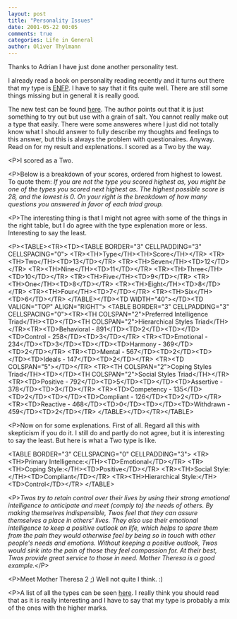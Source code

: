 ```yaml
---
layout: post
title: "Personality Issues"
date: 2001-05-22 00:05
comments: true
categories: Life in General
author: Oliver Thylmann
---
```



Thanks to Adrian I have just done another personality test. 

I already read a book on personality reading recently and it turns out there that my type is [ENFP](http://www.ibiblio.org/pub/academic/psychology/alt.psychology.personality/profiles/enfp.html). I have to say that it fits quite well. There are still some things missing but in general it is really good.

The new test can be found [here](http://www.duniho.com/fergus/enneagram/test/). The author points out that it is just something to try out but use with a grain of salt. You cannot really make out a type that easily. There were some answeres where I just did not totally know what I should answer to fully describe my thoughts and feelings to this answer, but this is always the problem with questionaires. Anyway. Read on for my result and explenations. I scored as a Two by the way.





&lt;P&gt;I scored as a Two.

&lt;P&gt;Below is a breakdown of your scores, ordered from highest to lowest.  To quote them: *If you are not the type you scored highest as, you might be one of the types you scored next highest as.  The highest possible score is 28, and the lowest is 0.  On your right is the breakdown of how many questions you answered in favor of each triad group.*

&lt;P&gt;The interesting thing is that I might not agree with some of the things in the right table, but I do agree with the type explenation more or less. Interesting to say the least.

&lt;P&gt;&lt;TABLE&gt;&lt;TR&gt;&lt;TD&gt;&lt;TABLE BORDER=&quot;3&quot; CELLPADDING=&quot;3&quot; CELLSPACING=&quot;0&quot;&gt;
&lt;TR&gt;&lt;TH&gt;Type&lt;/TH&gt;&lt;TH&gt;Score&lt;/TH&gt;&lt;/TR&gt;
&lt;TR&gt;&lt;TH&gt;Two&lt;/TH&gt;&lt;TD&gt;13&lt;/TD&gt;&lt;/TR&gt;
&lt;TR&gt;&lt;TH&gt;Seven&lt;/TH&gt;&lt;TD&gt;12&lt;/TD&gt;&lt;/TR&gt;
&lt;TR&gt;&lt;TH&gt;Nine&lt;/TH&gt;&lt;TD&gt;11&lt;/TD&gt;&lt;/TR&gt;
&lt;TR&gt;&lt;TH&gt;Three&lt;/TH&gt;&lt;TD&gt;10&lt;/TD&gt;&lt;/TR&gt;
&lt;TR&gt;&lt;TH&gt;Five&lt;/TH&gt;&lt;TD&gt;9&lt;/TD&gt;&lt;/TR&gt;
&lt;TR&gt;&lt;TH&gt;One&lt;/TH&gt;&lt;TD&gt;8&lt;/TD&gt;&lt;/TR&gt;
&lt;TR&gt;&lt;TH&gt;Eight&lt;/TH&gt;&lt;TD&gt;8&lt;/TD&gt;&lt;/TR&gt;
&lt;TR&gt;&lt;TH&gt;Four&lt;/TH&gt;&lt;TD&gt;7&lt;/TD&gt;&lt;/TR&gt;
&lt;TR&gt;&lt;TH&gt;Six&lt;/TH&gt;&lt;TD&gt;6&lt;/TD&gt;&lt;/TR&gt;
&lt;/TABLE&gt;&lt;/TD&gt;&lt;TD WIDTH=&quot;40&quot;&gt;&lt;/TD&gt;&lt;TD VALIGN=&quot;TOP&quot; ALIGN=&quot;RIGHT&quot;&gt;
&lt;TABLE BORDER=&quot;3&quot; CELLPADDING=&quot;3&quot; CELLSPACING=&quot;0&quot;&gt;&lt;TR&gt;&lt;TH COLSPAN=&quot;2&quot;&gt;Preferred Intelligence Triad&lt;/TH&gt;&lt;TD&gt;&lt;/TD&gt;&lt;TH COLSPAN=&quot;2&quot;&gt;Hierarchical Styles Triad&lt;/TH&gt;&lt;/TR&gt;&lt;TR&gt;&lt;TD&gt;Behavioral - 891&lt;/TD&gt;&lt;TD&gt;2&lt;/TD&gt;&lt;TD&gt;&lt;/TD&gt;&lt;TD&gt;Control - 258&lt;/TD&gt;&lt;TD&gt;3&lt;/TD&gt;&lt;/TR&gt;
&lt;TR&gt;&lt;TD&gt;Emotional - 234&lt;/TD&gt;&lt;TD&gt;3&lt;/TD&gt;&lt;TD&gt;&lt;/TD&gt;&lt;TD&gt;Harmony - 369&lt;/TD&gt;&lt;TD&gt;2&lt;/TD&gt;&lt;/TR&gt;
&lt;TR&gt;&lt;TD&gt;Mental - 567&lt;/TD&gt;&lt;TD&gt;2&lt;/TD&gt;&lt;TD&gt;&lt;/TD&gt;&lt;TD&gt;Ideals - 147&lt;/TD&gt;&lt;TD&gt;2&lt;/TD&gt;&lt;/TR&gt;
&lt;TR&gt;&lt;TD COLSPAN=&quot;5&quot;&gt;&lt;/TD&gt;&lt;/TR&gt;
&lt;TR&gt;&lt;TH COLSPAN=&quot;2&quot;&gt;Coping Styles Triad&lt;/TH&gt;&lt;TD&gt;&lt;/TD&gt;&lt;TH COLSPAN=&quot;2&quot;&gt;Social Styles Triad&lt;/TH&gt;&lt;/TR&gt;&lt;TR&gt;&lt;TD&gt;Positive - 792&lt;/TD&gt;&lt;TD&gt;5&lt;/TD&gt;&lt;TD&gt;&lt;/TD&gt;&lt;TD&gt;Assertive - 378&lt;/TD&gt;&lt;TD&gt;3&lt;/TD&gt;&lt;/TR&gt;
&lt;TR&gt;&lt;TD&gt;Competency - 135&lt;/TD&gt;&lt;TD&gt;2&lt;/TD&gt;&lt;TD&gt;&lt;/TD&gt;&lt;TD&gt;Compliant - 126&lt;/TD&gt;&lt;TD&gt;2&lt;/TD&gt;&lt;/TR&gt;
&lt;TR&gt;&lt;TD&gt;Reactive - 468&lt;/TD&gt;&lt;TD&gt;0&lt;/TD&gt;&lt;TD&gt;&lt;/TD&gt;&lt;TD&gt;Withdrawn - 459&lt;/TD&gt;&lt;TD&gt;2&lt;/TD&gt;&lt;/TR&gt;
&lt;/TABLE&gt;&lt;/TD&gt;&lt;/TR&gt;&lt;/TABLE&gt;

&lt;P&gt;Now on for some explenations. First of all. Regard all this with skepticism if you do it. I still do and partly do not agree, but it is interesting to say the least. But here is what a Two type is like.

&lt;TABLE BORDER=&quot;3&quot; CELLSPACING=&quot;0&quot; CELLPADDING=&quot;3&quot;&gt;
&lt;TR&gt;&lt;TH&gt;Primary Intelligence:&lt;/TH&gt;&lt;TD&gt;Emotional&lt;/TD&gt;&lt;/TR&gt;
&lt;TR&gt;&lt;TH&gt;Coping Style:&lt;/TH&gt;&lt;TD&gt;Positive&lt;/TD&gt;&lt;/TR&gt;
&lt;TR&gt;&lt;TH&gt;Social Style:&lt;/TH&gt;&lt;TD&gt;Compliant&lt;/TD&gt;&lt;/TR&gt;
&lt;TR&gt;&lt;TH&gt;Hierarchical Style:&lt;/TH&gt;&lt;TD&gt;Control&lt;/TD&gt;&lt;/TR&gt;
&lt;/TABLE&gt;

&lt;P&gt;*Twos try to retain control over their lives by using their strong emotional intelligence to anticipate and meet (comply to) the needs of others.  By making themselves indispensible, Twos feel that they can assure themselves a place in others' lives.  They also use their emotional intelligence to keep a positive outlook on life, which helps to spare them from the pain they would otherwise feel by being so in touch with other people's needs and emotions.  Without keeping a positive outlook, Twos would sink into the pain of those they feel compassion for.  At their best, Twos provide great service to those in need.  Mother Theresa is a good example.*&lt;/P&gt;

&lt;P&gt;Meet Mother Theresa 2 ;) Well not quite I think. :)

&lt;P&gt;A list of all the types can be seen [here](http://www.9points.com/types.htm). I really think you should read that as it is really interesting and I have to say that my type is probably a mix of the ones with the higher marks.


